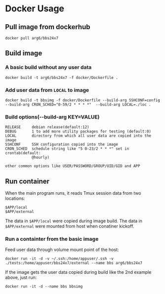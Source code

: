 # Docker Usage

## Pull image from dockerhub

    docker pull arg6/bbs24x7

## Build image

### A basic build without any user data
    docker build -t arg6/bbs24x7 -f docker/Dockerfile .

### Add user data from `LOCAL` to image
    docker build -t bbsimg -f docker/Dockerfile --build-arg SSHCONF=config --build-arg CRON_SCHED="0-59/2 * * * *"  --build-arg LOCAL=./loc .

### Build options(--build-arg KEY=VALUE)

    RELEASE     debian release(default:12)
    DEBUG       1 to add more utility packages for testing (default:0)
    LOCAL       directory from which all user data are copied into the image
    SSHCONF     SSH configuration copied into the image
    CRON_SCHED  schedule string like "5 0-23/2 * * *" set in crontab(default:
                @hourly)

    other common options like USER/PASSWORD/GROUP/UID/GID and APP

## Run container

When the main program runs, it reads Tmux session data from two locations:

    $APP/local
    $APP/external

The data in `$APP/local` were copied during image build.
The data in `$APP/external` were mounted from host when conatiner kickoff.

### Run a containter from the basic image

Feed user data through volume mount point of the host:

    docker run -it -d -v ~/.ssh:/home/appuser/.ssh -v ./tests:/home/appuser/bbs24x7/external --name bbs arg6/bbs24x7

If the image gets the user data copied during build like the 2nd example
above, just run:

    docker run -it -d --name bbs bbsimg
